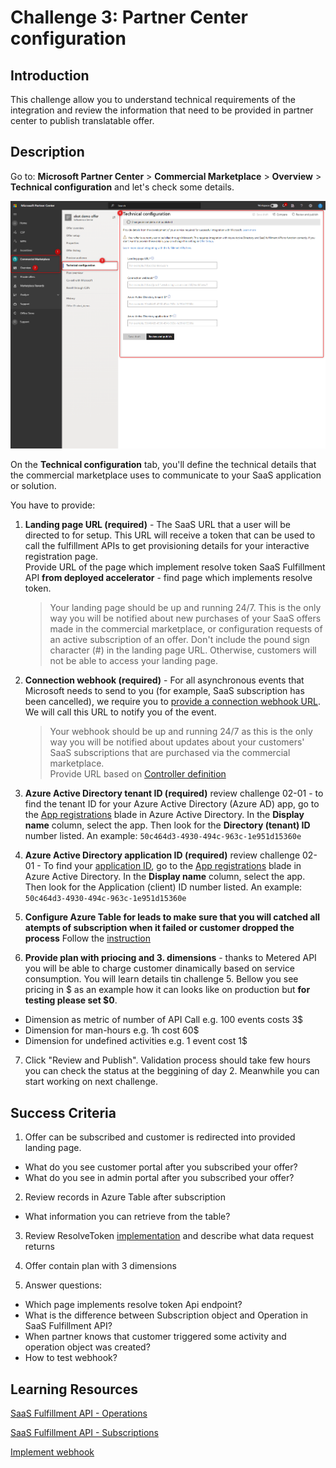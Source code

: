 # Challenge 3: Partner Center configuration

## Introduction
This challenge allow you to understand technical requirements of the integration and review the information that need to be provided in partner center to publish translatable offer. 

## Description


Go to: **Microsoft Partner Center** > **Commercial Marketplace** > **Overview** > **Technical configuration** and let's check some details.

![portal](images/portal.png)

On the **Technical configuration** tab, you'll define the technical details that the commercial marketplace uses to communicate to your SaaS application or solution.

You have to provide:

1. **Landing page URL (required)** - The SaaS URL that a user will be directed to for setup. This URL will receive a token that can be used to call the fulfillment APIs to get provisioning details for your interactive registration page. <br>
Provide URL of the page which implement resolve token SaaS Fulfillment API **from deployed accelerator** - find page which implements resolve token.

   > Your landing page should be up and running 24/7. This is the only way you will be notified about new purchases of your SaaS offers made in the commercial marketplace, or configuration requests of an active subscription of an offer. Don't include the pound sign character (#) in the landing page URL. Otherwise, customers will not be able to access your landing page.

2. **Connection webhook (required)** - For all asynchronous events that Microsoft needs to send to you (for example, SaaS subscription has been cancelled), we require you to [provide a connection webhook URL](https://docs.microsoft.com/en-us/Azure/marketplace/partner-center-portal/pc-saas-fulfillment-webhook). We will call this URL to notify you of the event.

   > Your webhook should be up and running 24/7 as this is the only way you will be notified about updates about your customers' SaaS subscriptions that are purchased via the commercial marketplace. <br>
   Provide URL based on [Controller definition](https://github.com/Azure/Commercial-Marketplace-SaaS-Accelerator/blob/main/src/SaaS.SDK.CustomerProvisioning/Controllers/WebHook/AzureWebhookController.cs)

3. **Azure Active Directory tenant ID (required)** review challenge 02-01 - to find the tenant ID for your Azure Active Directory (Azure AD) app, go to the [App registrations](https://portal.Azure.com/#blade/Microsoft_AAD_RegisteredApps/ApplicationsListBlade) blade in Azure Active Directory. In the **Display name** column, select the app. Then look for the **Directory (tenant) ID** number listed. An example: `50c464d3-4930-494c-963c-1e951d15360e`

4. **Azure Active Directory application ID (required)** review challenge 02-01 - To find your [application ID](https://docs.microsoft.com/en-us/Azure/active-directory/develop/howto-create-service-principal-portal#get-tenant-and-app-id-values-for-signing-in), go to the [App registrations](https://portal.Azure.com/#blade/Microsoft_AAD_RegisteredApps/ApplicationsListBlade) blade in Azure Active Directory. In the **Display name** column, select the app. Then look for the Application (client) ID number listed. An example: `50c464d3-4930-494c-963c-1e951d15360e`

5. **Configure Azure Table for leads to make sure that you will catched all atempts of subscription when it failed or customer dropped the process**
Follow the [instruction](https://docs.microsoft.com/en-us/azure/marketplace/partner-center-portal/commercial-marketplace-lead-management-instructions-azure-table)

6. **Provide plan with priocing and 3. dimensions** - thanks to Metered API you will be able to charge customer dinamically based on service consumption. You will learn details tin challenge 5.
Bellow you see pricing in $ as an example how it can looks like on production but **for testing please set $0**. 

- Dimension as metric of number of API Call e.g. 100 events costs 3$
- Dimension for man-hours e.g. 1h cost 60$
- Dimension for undefined activities e.g. 1 event cost 1$

7. Click "Review and Publish". Validation process should take few hours you can check the status at the beggining of day 2. Meanwhile you can start working on next challenge.

## Success Criteria
1. Offer can be subscribed and customer is redirected into provided landing page.
- What do you see customer portal after you subscribed your offer?
- What do you see in admin portal after you subscribed your offer?

2. Review records in Azure Table after subscription
- What information you can retrieve from the table?

3. Review ResolveToken [implementation](https://github.com/Azure/Commercial-Marketplace-SaaS-Accelerator/blob/main/src/SaaS.SDK.CustomerProvisioning/Controllers/HomeController.cs) and describe what data request returns

4. Offer contain plan with 3 dimensions

5. Answer questions: 
- Which page implements resolve token Api endpoint? 
- What is the difference between Subscription object and Operation in SaaS Fulfillment API?
- When partner knows that customer triggered some activity and operation object was created?
- How to test webhook?

## Learning Resources

[SaaS Fulfillment API - Operations](https://docs.microsoft.com/en-us/azure/marketplace/partner-center-portal/pc-saas-fulfillment-operations-api)

[SaaS Fulfillment API - Subscriptions](https://docs.microsoft.com/en-us/azure/marketplace/partner-center-portal/pc-saas-fulfillment-subscription-api)

[Implement webhook](https://docs.microsoft.com/en-us/azure/marketplace/partner-center-portal/pc-saas-fulfillment-webhook)
